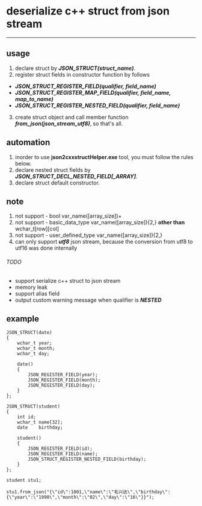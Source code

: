 # deserialize c++ struct from json stream 
---
## usage

1. declare struct by ***JSON_STRUCT(struct_name)***.
2. register struct fields in constructor function by follows  
* ***JSON_STRUCT_REGISTER_FIELD(qualifier, field_name)***  
* ***JSON_STRUCT_REGISTER_MAP_FIELD(qualifier, field_name, map_to_name)***  
* ***JSON_STRUCT_REGISTER_NESTED_FIELD(qualifier, field_name)***
3. create struct object and call member function ***from_json(json_stream_utf8)***, so that's all.

## automation
1. inorder to use **json2cxxstructHelper.exe** tool, you must follow the rules below.
2. declare nested struct fields by ***JSON_STRUCT_DECL_NESTED_FIELD[_ARRAY]***.
3. declare struct default constructor.

## note
1. not support - bool var_name([array_size])+
2. not support - basic_data_type var_name([array_size]){2,} **other than** wchar_t[row][col]
3. not support - user_defined_type var_name([array_size]){2,}
4. can only support ***utf8*** json stream, because the conversion from utf8 to utf16 was done internally

###### TODO
* support serialize c++ struct to json stream  
* memory leak  
* support alias field
* output custom warning message when qualifier is ***NESTED***  

## example
```
JSON_STRUCT(date)
{
	wchar_t year;
	wchar_t month;
	wchar_t day;

	date()
	{
		JSON_REGISTER_FIELD(year);
		JSON_REGISTER_FIELD(month);
		JSON_REGISTER_FIELD(day);
	}
};

JSON_STRUCT(student)
{
	int	id;
	wchar_t name[32];
	date	birthday;

	student()
	{
		JSON_REGISTER_FIELD(id);
		JSON_REGISTER_FIELD(name);
		JSON_STRUCT_REGISTER_NESTED_FIELD(birthday);
	}
};

student stu1;

stu1.from_json("{\"id\":1001,\"name\":\"毛兴达\",\"birthday\":{\"year\":\"1990\",\"month\":\"02\",\"day\":\"16\"}}");
```
